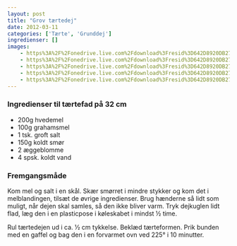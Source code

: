 ```yaml
---
layout: post
title: "Grov tærtedej"
date: 2012-03-11
categories: ['Tærte', 'Grunddej']
ingredienser: []
images:
    - https%3A%2F%2Fonedrive.live.com%2Fdownload%3Fresid%3D642D8920DB2784EE!126923
    - https%3A%2F%2Fonedrive.live.com%2Fdownload%3Fresid%3D642D8920DB2784EE!126924
    - https%3A%2F%2Fonedrive.live.com%2Fdownload%3Fresid%3D642D8920DB2784EE!126930
    - https%3A%2F%2Fonedrive.live.com%2Fdownload%3Fresid%3D642D8920DB2784EE!126935
    - https%3A%2F%2Fonedrive.live.com%2Fdownload%3Fresid%3D642D8920DB2784EE!126934
---
```


### Ingredienser til tærtefad på 32 cm
-   200g hvedemel
-   100g grahamsmel
-   1 tsk. groft salt
-   150g koldt smør
-   2 æggeblomme
-   4 spsk. koldt vand

### Fremgangsmåde
Kom mel og salt i en skål. Skær smørret i mindre stykker og kom det i melblandingen, tilsæt de øvrige ingredienser. Brug hænderne så lidt som muligt, når dejen skal samles, så den ikke bliver varm. Tryk dejkuglen lidt flad, læg den i en plasticpose i køleskabet i mindst ½ time.

Rul tærtedejen ud i ca. ½ cm tykkelse. Beklæd tærteformen. Prik bunden med en gaffel og bag den i en forvarmet ovn ved 225&deg; i 10 minutter.
